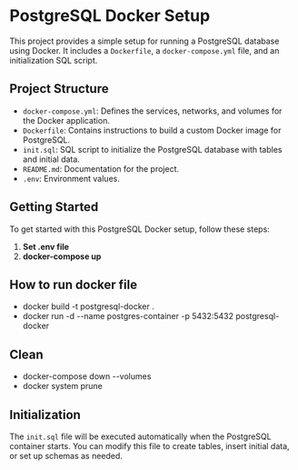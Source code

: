 # PostgreSQL Docker Setup

This project provides a simple setup for running a PostgreSQL database using Docker. It includes a `Dockerfile`, a `docker-compose.yml` file, and an initialization SQL script.

## Project Structure

- `docker-compose.yml`: Defines the services, networks, and volumes for the Docker application.
- `Dockerfile`: Contains instructions to build a custom Docker image for PostgreSQL.
- `init.sql`: SQL script to initialize the PostgreSQL database with tables and initial data.
- `README.md`: Documentation for the project.
- `.env`: Environment values.

## Getting Started

To get started with this PostgreSQL Docker setup, follow these steps:

1. **Set .env file**
2. **docker-compose up**

## How to run docker file
- docker build -t postgresql-docker .
- docker run -d --name postgres-container -p 5432:5432 postgresql-docker

## Clean
- docker-compose down --volumes
- docker system prune

## Initialization

The `init.sql` file will be executed automatically when the PostgreSQL container starts. You can modify this file to create tables, insert initial data, or set up schemas as needed.

